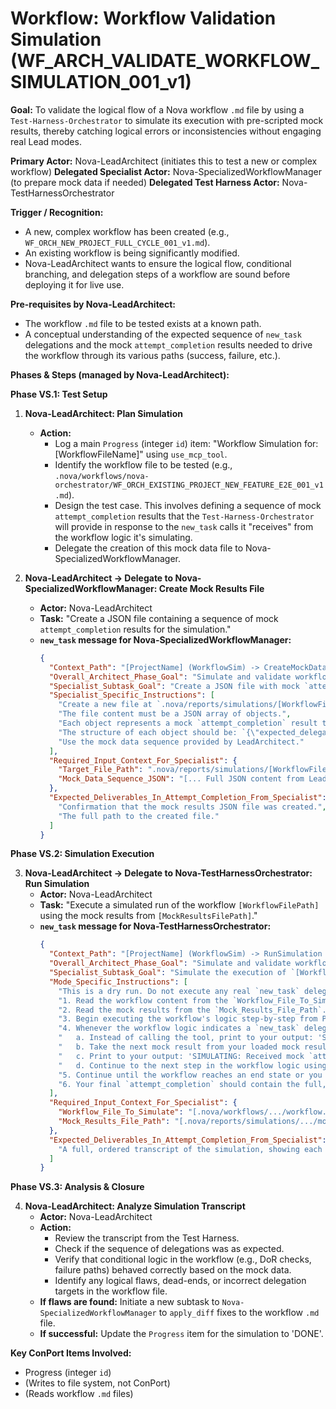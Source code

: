 # Workflow: Workflow Validation Simulation (WF_ARCH_VALIDATE_WORKFLOW_SIMULATION_001_v1)

**Goal:** To validate the logical flow of a Nova workflow `.md` file by using a `Test-Harness-Orchestrator` to simulate its execution with pre-scripted mock results, thereby catching logical errors or inconsistencies without engaging real Lead modes.

**Primary Actor:** Nova-LeadArchitect (initiates this to test a new or complex workflow)
**Delegated Specialist Actor:** Nova-SpecializedWorkflowManager (to prepare mock data if needed)
**Delegated Test Harness Actor:** Nova-TestHarnessOrchestrator

**Trigger / Recognition:**
- A new, complex workflow has been created (e.g., `WF_ORCH_NEW_PROJECT_FULL_CYCLE_001_v1.md`).
- An existing workflow is being significantly modified.
- Nova-LeadArchitect wants to ensure the logical flow, conditional branching, and delegation steps of a workflow are sound before deploying it for live use.

**Pre-requisites by Nova-LeadArchitect:**
- The workflow `.md` file to be tested exists at a known path.
- A conceptual understanding of the expected sequence of `new_task` delegations and the mock `attempt_completion` results needed to drive the workflow through its various paths (success, failure, etc.).

**Phases & Steps (managed by Nova-LeadArchitect):**

**Phase VS.1: Test Setup**

1.  **Nova-LeadArchitect: Plan Simulation**
    *   **Action:**
        *   Log a main `Progress` (integer `id`) item: "Workflow Simulation for: [WorkflowFileName]" using `use_mcp_tool`.
        *   Identify the workflow file to be tested (e.g., `.nova/workflows/nova-orchestrator/WF_ORCH_EXISTING_PROJECT_NEW_FEATURE_E2E_001_v1.md`).
        *   Design the test case. This involves defining a sequence of mock `attempt_completion` results that the `Test-Harness-Orchestrator` will provide in response to the `new_task` calls it "receives" from the workflow logic it's simulating.
        *   Delegate the creation of this mock data file to Nova-SpecializedWorkflowManager.

2.  **Nova-LeadArchitect -> Delegate to Nova-SpecializedWorkflowManager: Create Mock Results File**
    *   **Actor:** Nova-LeadArchitect
    *   **Task:** "Create a JSON file containing a sequence of mock `attempt_completion` results for the simulation."
    *   **`new_task` message for Nova-SpecializedWorkflowManager:**
        ```json
        {
          "Context_Path": "[ProjectName] (WorkflowSim) -> CreateMockData (WorkflowManager)",
          "Overall_Architect_Phase_Goal": "Simulate and validate workflow [WorkflowFileName].",
          "Specialist_Subtask_Goal": "Create a JSON file with mock `attempt_completion` results.",
          "Specialist_Specific_Instructions": [
            "Create a new file at `.nova/reports/simulations/[WorkflowFileName]_mock_results.json` using `write_to_file`.",
            "The file content must be a JSON array of objects.",
            "Each object represents a mock `attempt_completion` result to be returned sequentially by the Test-Harness-Orchestrator.",
            "The structure of each object should be: `{\"expected_delegated_mode\": \"nova-leadarchitect\", \"mock_result\": \"Phase X completed successfully. Key deliverables: ...\"}`.",
            "Use the mock data sequence provided by LeadArchitect."
          ],
          "Required_Input_Context_For_Specialist": {
            "Target_File_Path": ".nova/reports/simulations/[WorkflowFileName]_mock_results.json",
            "Mock_Data_Sequence_JSON": "[... Full JSON content from LeadArchitect ...]"
          },
          "Expected_Deliverables_In_Attempt_Completion_From_Specialist": [
            "Confirmation that the mock results JSON file was created.",
            "The full path to the created file."
          ]
        }
        ```

**Phase VS.2: Simulation Execution**

3.  **Nova-LeadArchitect -> Delegate to Nova-TestHarnessOrchestrator: Run Simulation**
    *   **Actor:** Nova-LeadArchitect
    *   **Task:** "Execute a simulated run of the workflow `[WorkflowFilePath]` using the mock results from `[MockResultsFilePath]`."
    *   **`new_task` message for Nova-TestHarnessOrchestrator:**
        ```json
        {
          "Context_Path": "[ProjectName] (WorkflowSim) -> RunSimulation (TestHarnessOrchestrator)",
          "Overall_Architect_Phase_Goal": "Simulate and validate workflow [WorkflowFileName].",
          "Specialist_Subtask_Goal": "Simulate the execution of `[WorkflowFilePath]` by providing mock results.",
          "Mode_Specific_Instructions": [
            "This is a dry run. Do not execute any real `new_task` delegations.",
            "1. Read the workflow content from the `Workflow_File_To_Simulate` path.",
            "2. Read the mock results from the `Mock_Results_File_Path`.",
            "3. Begin executing the workflow's logic step-by-step from Phase 1.",
            "4. Whenever the workflow logic indicates a `new_task` delegation to a Lead mode:",
            "   a. Instead of calling the tool, print to your output: 'SIMULATING: `new_task` to [mode]. Phase Goal: [goal]'.",
            "   b. Take the next mock result from your loaded mock results file.",
            "   c. Print to your output: 'SIMULATING: Received mock `attempt_completion` from [mode]: [mock_result]'.",
            "   d. Continue to the next step in the workflow logic using this mock result as the input.",
            "5. Continue until the workflow reaches an end state or you run out of mock results.",
            "6. Your final `attempt_completion` should contain the full, ordered transcript of your simulation steps."
          ],
          "Required_Input_Context_For_Specialist": {
            "Workflow_File_To_Simulate": "[.nova/workflows/.../workflow.md]",
            "Mock_Results_File_Path": "[.nova/reports/simulations/.../mock_results.json]"
          },
          "Expected_Deliverables_In_Attempt_Completion_From_Specialist": [
            "A full, ordered transcript of the simulation, showing each delegated task and the mock result provided."
          ]
        }
        ```

**Phase VS.3: Analysis & Closure**

4.  **Nova-LeadArchitect: Analyze Simulation Transcript**
    *   **Actor:** Nova-LeadArchitect
    *   **Action:**
        *   Review the transcript from the Test Harness.
        *   Check if the sequence of delegations was as expected.
        *   Verify that conditional logic in the workflow (e.g., DoR checks, failure paths) behaved correctly based on the mock data.
        *   Identify any logical flaws, dead-ends, or incorrect delegation targets in the workflow file.
    *   **If flaws are found:** Initiate a new subtask to `Nova-SpecializedWorkflowManager` to `apply_diff` fixes to the workflow `.md` file.
    *   **If successful:** Update the `Progress` item for the simulation to 'DONE'.

**Key ConPort Items Involved:**
- Progress (integer `id`)
- (Writes to file system, not ConPort)
- (Reads workflow `.md` files)

